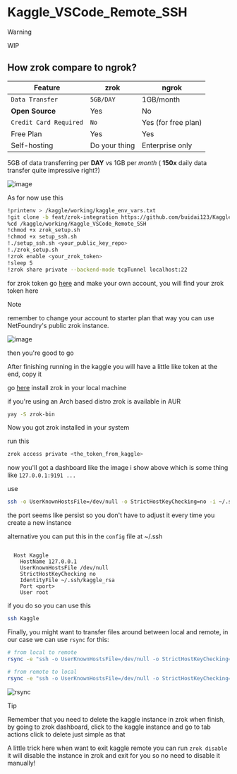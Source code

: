 # Kaggle_VSCode_Remote_SSH

> [!WARNING]
>
> WIP

## How zrok compare to ngrok?

| Feature                | zrok          | ngrok               |
| ---------------------- | ------------- | ------------------- |
| `Data Transfer`        | `5GB/DAY`     | 1GB/month           |
| **Open Source**        | Yes           | No                  |
| `Credit Card Required` | `No`          | Yes (for free plan) |
| Free Plan              | Yes           | Yes                 |
| Self-hosting           | Do your thing | Enterprise only     |

5GB of data transferring per **DAY** vs 1GB per _month_ ( **150x** daily data transfer quite impressive right?)

![image](https://github.com/user-attachments/assets/96b2c14a-dc22-46db-a8f0-7229380a6173)

As for now use this

```bash
!printenv > /kaggle/working/kaggle_env_vars.txt
!git clone -b feat/zrok-integration https://github.com/buidai123/Kaggle_VSCode_Remote_SSH.git /kaggle/working/Kaggle_VSCode_Remote_SSH
%cd /kaggle/working/Kaggle_VSCode_Remote_SSH
!chmod +x zrok_setup.sh
!chmod +x setup_ssh.sh
!./setup_ssh.sh <your_public_key_repo>
!./zrok_setup.sh
!zrok enable <your_zrok_token>
!sleep 5
!zrok share private --backend-mode tcpTunnel localhost:22
```

for zrok token go [here](https://myzrok.io/) and make your own account, you will find your zrok token here

> [!NOTE]
>
> remember to change your account to starter plan that way you can use NetFoundry's public zrok instance.

![image](https://github.com/user-attachments/assets/5692143f-617e-40a0-8700-aea87aac1e0d)

then you're good to go

After finishing running in the kaggle you will have a little like token at the end, copy it

go [here](https://docs.zrok.io/docs/guides/install/) install zrok in your local machine

if you're using an Arch based distro zrok is available in AUR

```bash
yay -S zrok-bin
```

Now you got zrok installed in your system

run this

```bash
zrok access private <the_token_from_kaggle>
```

now you'll got a dashboard like the image i show above which is some thing like `127.0.0.1:9191 ...`

use

```bash
ssh -o UserKnownHostsFile=/dev/null -o StrictHostKeyChecking=no -i ~/.ssh/kaggle_rsa -p <port(here mine is 9191)> root@127.0.0.1
```

the port seems like persist so you don't have to adjust it every time you create a new instance

alternative you can put this in the `config` file at ~/.ssh

```text

  Host Kaggle
    HostName 127.0.0.1
    UserKnownHostsFile /dev/null
    StrictHostKeyChecking no
    IdentityFile ~/.ssh/kaggle_rsa
    Port <port>
    User root
```

if you do so you can use this

```bash
ssh Kaggle
```

Finally, you might want to transfer files around between local and remote, in our case we can use `rsync` for this:

```bash
# from local to remote
rsync -e "ssh -o UserKnownHostsFile=/dev/null -o StrictHostKeyChecking=no -i ~/.ssh/kaggle_rsa -p 9191" <path_to_the_local_file> root@127.0.0.1:/kaggle/working
```

```bash
# from remote to local
rsync -e "ssh -o UserKnownHostsFile=/dev/null -o StrictHostKeyChecking=no -i ~/.ssh/kaggle_rsa -p 9191" root@127.0.0.1:<path_to_the_remote_file> <destination_path_in_local>
```

![rsync](https://github.com/user-attachments/assets/74387224-c54e-41c6-a8d0-9466a6c12315)

> [!TIP]
>
> Remember that you need to delete the kaggle instance in zrok when finish, by going to zrok dashboard, click to the kaggle instance and go to tab actions click to delete just simple as that
>
> A little trick here when want to exit kaggle remote you can run `zrok disable` it will disable the instance in zrok and exit for you so no need to disable it manually!
